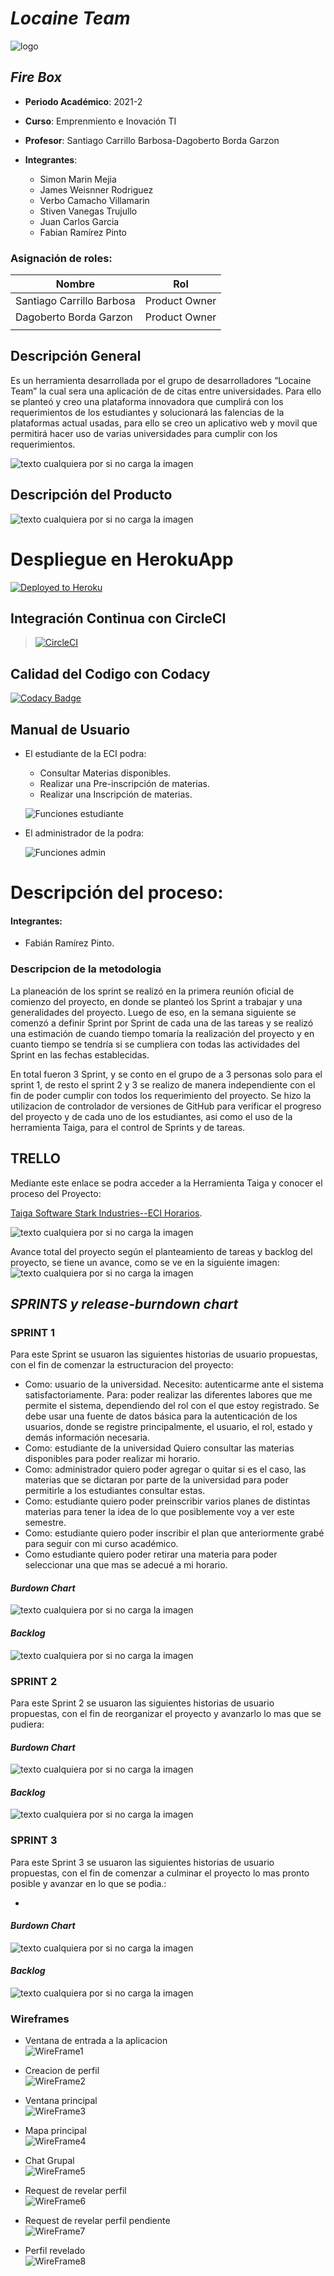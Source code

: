 # ***Locaine Team***   
![logo](https://github.com/locaineTeam/IETI-Proyecto/blob/main/fire%20box%20logo.png "FireBox Logo")

## ***Fire Box***

  - **Periodo Académico**: 2021-2
  - **Curso**:  Emprenmiento e Inovación TI
  - **Profesor**: Santiago Carrillo Barbosa-Dagoberto Borda Garzon
  
  
- **Integrantes**:
  - Simon Marin Mejia
  - James Weisnner Rodriguez
  - Verbo Camacho Villamarin
  - Stiven Vanegas Trujullo
  - Juan Carlos Garcia
  - Fabian Ramírez Pinto

### Asignación de roles:
|     Nombre    |     Rol         |
|--------------|------------- |
|Santiago Carrillo Barbosa	|Product Owner    |
|Dagoberto Borda Garzon	|Product Owner    |
||  |

 

 
  ## Descripción General
 
Es un herramienta desarrollada por el grupo de desarrolladores “Locaine Team” la cual sera una aplicación de de citas entre universidades. Para ello se planteó y creo una plataforma innovadora que cumplirá con los requerimientos de los estudiantes y solucionará las falencias de la plataformas actual usadas, para ello se creo un aplicativo web y movil que permitirá hacer uso de varias universidades para cumplir con los requerimientos.



![texto cualquiera por si no carga la imagen]()


 ## Descripción del Producto
 


![texto cualquiera por si no carga la imagen]()



# Despliegue en HerokuApp
[![Deployed to Heroku](https://www.herokucdn.com/deploy/button.png)](https://frontendservicioseci.herokuapp.com/index.html)

## Integración Continua con CircleCI

>[![CircleCI](https://circleci.com/gh/Software-Stark-Industries/ECIHORARIOS-FRONTEND.svg?style=svg&circle-token=4ed1cd71a1b6e00a3f85c762211a3f05676111ad)](https://app.circleci.com/pipelines/github/Software-Stark-Industries/ECIHORARIOS-FRONTEND)
>

## Calidad del Codigo con Codacy

[![Codacy Badge](https://app.codacy.com/project/badge/Grade/8f5d1fad7c8846f5a61b54a5264b55a1)](https://www.codacy.com/gh/Software-Stark-Industries/ECIHORARIOS-FRONTEND/dashboard?utm_source=github.com&amp;utm_medium=referral&amp;utm_content=Software-Stark-Industries/ECIHORARIOS-FRONTEND&amp;utm_campaign=Badge_Grade)
 


## **Manual de Usuario**



* El estudiante de la ECI podra:

    * Consultar Materias disponibles.
    * Realizar una Pre-inscripción de materias.
    * Realizar una Inscripción de materias.
    

    ![Funciones estudiante](https://github.com/Software-Stark-Industries/ECIHORARIOS-FRONTEND/blob/main/Img/Manual%20de%20Usuario/menu%20principal%20estudiante.png)

* El administrador de la  podra:

   

    ![Funciones admin](https://github.com/Software-Stark-Industries/ECIHORARIOS-FRONTEND/blob/main/Img/Manual%20de%20Usuario/funciones%20princ%20admin.png)


# **Descripción del proceso**:

#### **Integrantes**:

- Fabián Ramírez Pinto.

### **Descripcion de la metodologia**

La planeación de los sprint se realizó en la primera reunión oficial de comienzo del proyecto, en donde se planteó los Sprint a trabajar y una generalidades del proyecto. Luego de eso, en la semana siguiente se comenzó a definir Sprint por Sprint de cada una de las tareas y se realizó una estimación de cuando tiempo tomaría la realización del proyecto y en cuanto tiempo se tendría si se cumpliera con todas las actividades del Sprint en las fechas establecidas.

En total fueron 3 Sprint, y se conto en el grupo de a 3 personas solo para el sprint 1, de resto el sprint 2 y 3 se realizo de manera independiente con el fin de poder cumplir con todos los requerimiento del proyecto. Se hizo la utilizacion de controlador de versiones de GitHub para verificar el progreso del proyecto y de cada uno de los estudiantes, asi como el uso de la herramienta Taiga, para el control de Sprints y de tareas.


## **TRELLO**

Mediante este enlace se podra acceder a la Herramienta Taiga y conocer el proceso del Proyecto: 

[Taiga Software Stark Industries--ECI Horarios](https://tree.taiga.io/project/fabimauri47-eci-horarios/timeline).

![texto cualquiera por si no carga la imagen](https://github.com/Software-Stark-Industries/ECIHORARIOS-FRONTEND/blob/main/Img/Sprints/menu%20taiga.png)

Avance total del proyecto según el planteamiento de tareas y backlog del proyecto, se tiene un avance, como se ve en la siguiente imagen:
![texto cualquiera por si no carga la imagen](https://github.com/Software-Stark-Industries/ECIHORARIOS-FRONTEND/blob/main/Img/Sprints/backlog%20final%20proyecto.png)


## ***SPRINTS y release-burndown chart***

### **SPRINT 1**

Para este Sprint se usuaron las siguientes historias de usuario propuestas, con el fin de comenzar la estructuracion del proyecto:

- Como: usuario de la universidad. Necesito: autenticarme ante el sistema satisfactoriamente. Para: poder realizar las diferentes labores que me permite el sistema, dependiendo    del rol con el que estoy registrado. Se debe usar una fuente de datos básica para la autenticación de los usuarios, donde se registre principalmente, el usuario, el rol,       estado y demás información necesaria. 
- Como: estudiante de la universidad Quiero consultar las materias disponibles para poder realizar mi horario.
- Como: administrador quiero poder agregar o quitar si es el caso, las materias que se dictaran por parte de la universidad para poder permitirle a los estudiantes consultar       estas.
- Como: estudiante quiero poder preinscribir varios planes de distintas materias para tener la idea de lo que posiblemente voy a ver este semestre.
- Como: estudiante quiero poder inscribir el plan que anteriormente grabé para seguir con mi curso académico.
- Como estudiante quiero poder retirar una materia para poder seleccionar una que mas se adecué a mi horario.

#### ***Burdown Chart***

![texto cualquiera por si no carga la imagen](https://github.com/Software-Stark-Industries/ECIHORARIOS-FRONTEND/blob/main/Img/Sprints/Sprint%201%20burdown%20chart.png)

#### ***Backlog***

![texto cualquiera por si no carga la imagen](https://github.com/Software-Stark-Industries/ECIHORARIOS-FRONTEND/blob/main/Img/Sprints/Sprint%201%20BackLog.png)


### **SPRINT 2**

Para este Sprint 2 se usuaron las siguientes historias de usuario propuestas, con el fin de reorganizar el proyecto y avanzarlo lo mas que se pudiera:



#### ***Burdown Chart***

![texto cualquiera por si no carga la imagen]()

#### ***Backlog***

![texto cualquiera por si no carga la imagen]()


### **SPRINT 3**

Para este Sprint 3 se usuaron las siguientes historias de usuario propuestas, con el fin de comenzar a culminar el proyecto lo mas pronto posible y avanzar en lo que se podia.:

-

#### ***Burdown Chart***

![texto cualquiera por si no carga la imagen]()

#### ***Backlog***

![texto cualquiera por si no carga la imagen]()


### Wireframes  
- Ventana de entrada a la aplicacion  
![WireFrame1](https://user-images.githubusercontent.com/38023718/133365141-81e0a3b6-655d-41a2-86ba-22450b7962ed.png)  


- Creacion de perfil  
![WireFrame2](https://user-images.githubusercontent.com/38023718/133365155-2273cd8d-ad36-42cd-b16b-52aed2e6142f.png)  

- Ventana principal  
![WireFrame3](https://user-images.githubusercontent.com/38023718/133365167-01040086-569c-4a5d-8cd2-18754c9b83c6.png)  


- Mapa principal  
![WireFrame4](https://user-images.githubusercontent.com/38023718/133365175-2feceae8-aa04-49c5-8295-62b77eff2ab3.png)  


- Chat Grupal  
![WireFrame5](https://user-images.githubusercontent.com/38023718/133365179-56cf0d20-4ec7-4aa3-aef5-7d8a8acf7ef0.png)  


- Request de revelar perfil  
![WireFrame6](https://user-images.githubusercontent.com/38023718/133365182-7caeaf81-e77f-4447-a8bb-eafe4db3c078.png)  


- Request de revelar perfil pendiente  
![WireFrame7](https://user-images.githubusercontent.com/38023718/133365260-9a76c780-34a6-4cd5-baea-8323f680ef99.png)  



- Perfil revelado  
![WireFrame8](https://user-images.githubusercontent.com/38023718/133365268-22506136-43e8-42b3-86cc-4ac8ed5ccde4.png)
